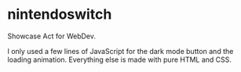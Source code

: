 # nintendoswitch
Showcase Act for WebDev.

I only used a few lines of JavaScript for the dark mode button and the loading animation. Everything else is made with pure HTML and CSS.
